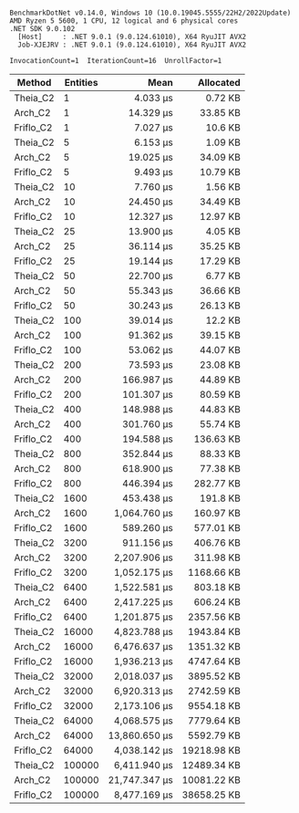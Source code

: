 ```

BenchmarkDotNet v0.14.0, Windows 10 (10.0.19045.5555/22H2/2022Update)
AMD Ryzen 5 5600, 1 CPU, 12 logical and 6 physical cores
.NET SDK 9.0.102
  [Host]     : .NET 9.0.1 (9.0.124.61010), X64 RyuJIT AVX2
  Job-XJEJRV : .NET 9.0.1 (9.0.124.61010), X64 RyuJIT AVX2

InvocationCount=1  IterationCount=16  UnrollFactor=1  

```
| Method    | Entities | Mean          | Allocated   |
|---------- |--------- |--------------:|------------:|
| Theia_C2  | 1        |      4.033 μs |     0.72 KB |
| Arch_C2   | 1        |     14.329 μs |    33.85 KB |
| Friflo_C2 | 1        |      7.027 μs |     10.6 KB |
| Theia_C2  | 5        |      6.153 μs |     1.09 KB |
| Arch_C2   | 5        |     19.025 μs |    34.09 KB |
| Friflo_C2 | 5        |      9.493 μs |    10.79 KB |
| Theia_C2  | 10       |      7.760 μs |     1.56 KB |
| Arch_C2   | 10       |     24.450 μs |    34.49 KB |
| Friflo_C2 | 10       |     12.327 μs |    12.97 KB |
| Theia_C2  | 25       |     13.900 μs |     4.05 KB |
| Arch_C2   | 25       |     36.114 μs |    35.25 KB |
| Friflo_C2 | 25       |     19.144 μs |    17.29 KB |
| Theia_C2  | 50       |     22.700 μs |     6.77 KB |
| Arch_C2   | 50       |     55.343 μs |    36.66 KB |
| Friflo_C2 | 50       |     30.243 μs |    26.13 KB |
| Theia_C2  | 100      |     39.014 μs |     12.2 KB |
| Arch_C2   | 100      |     91.362 μs |    39.15 KB |
| Friflo_C2 | 100      |     53.062 μs |    44.07 KB |
| Theia_C2  | 200      |     73.593 μs |    23.08 KB |
| Arch_C2   | 200      |    166.987 μs |    44.89 KB |
| Friflo_C2 | 200      |    101.307 μs |    80.59 KB |
| Theia_C2  | 400      |    148.988 μs |    44.83 KB |
| Arch_C2   | 400      |    301.760 μs |    55.74 KB |
| Friflo_C2 | 400      |    194.588 μs |   136.63 KB |
| Theia_C2  | 800      |    352.844 μs |    88.33 KB |
| Arch_C2   | 800      |    618.900 μs |    77.38 KB |
| Friflo_C2 | 800      |    446.394 μs |   282.77 KB |
| Theia_C2  | 1600     |    453.438 μs |    191.8 KB |
| Arch_C2   | 1600     |  1,064.760 μs |   160.97 KB |
| Friflo_C2 | 1600     |    589.260 μs |   577.01 KB |
| Theia_C2  | 3200     |    911.156 μs |   406.76 KB |
| Arch_C2   | 3200     |  2,207.906 μs |   311.98 KB |
| Friflo_C2 | 3200     |  1,052.175 μs |  1168.66 KB |
| Theia_C2  | 6400     |  1,522.581 μs |   803.18 KB |
| Arch_C2   | 6400     |  2,417.225 μs |   606.24 KB |
| Friflo_C2 | 6400     |  1,201.875 μs |  2357.56 KB |
| Theia_C2  | 16000    |  4,823.788 μs |  1943.84 KB |
| Arch_C2   | 16000    |  6,476.637 μs |  1351.32 KB |
| Friflo_C2 | 16000    |  1,936.213 μs |  4747.64 KB |
| Theia_C2  | 32000    |  2,018.037 μs |  3895.52 KB |
| Arch_C2   | 32000    |  6,920.313 μs |  2742.59 KB |
| Friflo_C2 | 32000    |  2,173.106 μs |  9554.18 KB |
| Theia_C2  | 64000    |  4,068.575 μs |  7779.64 KB |
| Arch_C2   | 64000    | 13,860.650 μs |  5592.79 KB |
| Friflo_C2 | 64000    |  4,038.142 μs | 19218.98 KB |
| Theia_C2  | 100000   |  6,411.940 μs | 12489.34 KB |
| Arch_C2   | 100000   | 21,747.347 μs | 10081.22 KB |
| Friflo_C2 | 100000   |  8,477.169 μs | 38658.25 KB |
